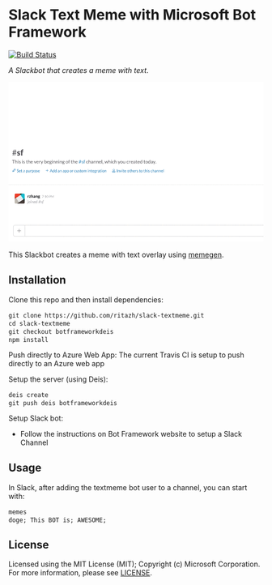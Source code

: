 # Slack Text Meme with Microsoft Bot Framework
[![Build Status](https://travis-ci.org/ritazh/slack-textmeme.svg?branch=master)](https://travis-ci.org/ritazh/slack-textmeme)

_A Slackbot that creates a meme with text_.

![Slack Text Meme Demo](textmeme.gif)

This Slackbot creates a meme with text overlay using [memegen](http://memegen.link).

## Installation

Clone this repo and then install dependencies:

    git clone https://github.com/ritazh/slack-textmeme.git
    cd slack-textmeme
    git checkout botframeworkdeis
    npm install

Push directly to Azure Web App:
    The current Travis CI is setup to push directly to an Azure web app
    
Setup the server (using Deis):

    deis create
    git push deis botframeworkdeis


Setup Slack bot:
* Follow the instructions on Bot Framework website to setup a Slack Channel

## Usage

In Slack, after adding the textmeme bot user to a channel, you can start with:

    memes
    doge; This BOT is; AWESOME;


## License
Licensed using the MIT License (MIT); Copyright (c) Microsoft Corporation. For more information, please see [LICENSE](LICENSE).
